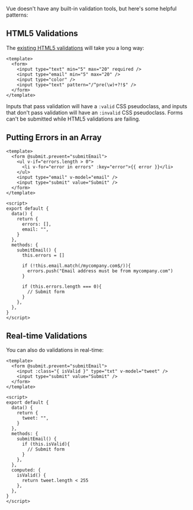 Vue doesn't have any built-in validation tools, but here's some helpful patterns:

## HTML5 Validations

The [existing HTML5 validations](https://developer.mozilla.org/en-US/docs/Learn/Forms/Form_validation) will take you a long way:

```vue
<template>
  <form>
    <input type="text" min="5" max="20" required />
    <input type="email" min="5" max="20" />
    <input type="color" />
    <input type="text" pattern="/^pre(\w)+?!$" />
  </form>
</template>
```

Inputs that pass validation will have a `:valid` CSS pseudoclass, and inputs that don't pass validation will have an `:invalid` CSS pseudoclass. Forms can't be submitted while HTML5 validations are failing.

## Putting Errors in an Array

```vue
<template>
  <form @submit.prevent="submitEmail">
    <ul v-if="errors.length > 0">
      <li v-for="error in errors" :key="error">{{ error }}</li>
    </ul>
    <input type="email" v-model="email" />
    <input type="submit" value="Submit" />
  </form>
</template>

<script>
export default {
  data() {
    return {
      errors: [],
      email: "",
    }
  },
  methods: {
    submitEmail() {
      this.errors = []

      if (!this.email.match(/mycompany.com$/)){
        errors.push("Email address must be from mycompany.com")
      }

      if (this.errors.length === 0){
        // Submit form
      }
    },
  },
}
</script>
```

## Real-time Validations

You can also do validations in real-time:

```vue
<template>
  <form @submit.prevent="submitEmail">
    <input :class="{ isValid }" type="txt" v-model="tweet" />
    <input type="submit" value="Submit" />
  </form>
</template>

<script>
export default {
  data() {
    return {
      tweet: "",
    }
  },
  methods: {
    submitEmail() {
      if (this.isValid){
        // Submit form
      }
    },
  },
  computed: {
    isValid() {
      return tweet.length < 255
    },
  },
}
</script>
```
